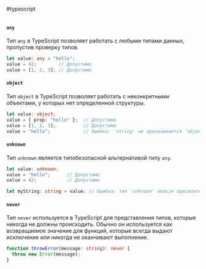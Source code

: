 #typescript 
```table-of-contents
```
#### `any`

Тип `any` в TypeScript позволяет работать с любыми типами данных, пропустив проверку типов.

```typescript
let value: any = "hello";
value = 42;        // Допустимо
value = [1, 2, 3]; // Допустимо
```

#### `object`

Тип `object` в TypeScript позволяет работать с неконкретными объектами, у которых нет определенной структуры.

```typescript
let value: object;
value = { prop: "hello" };  // Допустимо
value = [1, 2, 3];          // Допустимо
value = "hello";            // Ошибка: 'string' не присваивается 'object'
```

#### `unknown`

Тип `unknown` является типобезопасной альтернативой типу `any`. 

```typescript
let value: unknown;
value = "hello";      // Допустимо
value = 42;           // Допустимо

let myString: string = value; // Ошибка: тип 'unknown' нельзя присвоить типу 'string'
```

#### `never`

Тип `never` используется в TypeScript для представления типов, которые никогда не должны происходить. Обычно он используется как возвращаемое значение для функций, которые всегда выдают исключение или никогда не оканчивают выполнение.

```typescript
function throwError(message: string): never {
  throw new Error(message);
}
```